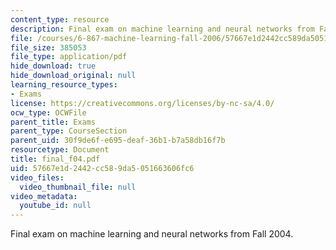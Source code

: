 ```yaml
---
content_type: resource
description: Final exam on machine learning and neural networks from Fall 2004.
file: /courses/6-867-machine-learning-fall-2006/57667e1d2442cc589da5051663606fc6_final_f04.pdf
file_size: 385053
file_type: application/pdf
hide_download: true
hide_download_original: null
learning_resource_types:
- Exams
license: https://creativecommons.org/licenses/by-nc-sa/4.0/
ocw_type: OCWFile
parent_title: Exams
parent_type: CourseSection
parent_uid: 30f9de6f-e695-deaf-36b1-b7a58db16f7b
resourcetype: Document
title: final_f04.pdf
uid: 57667e1d-2442-cc58-9da5-051663606fc6
video_files:
  video_thumbnail_file: null
video_metadata:
  youtube_id: null
---
```

Final exam on machine learning and neural networks from Fall 2004.
